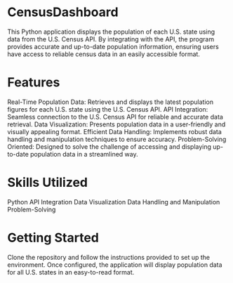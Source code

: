 # CensusDashboard
This Python application displays the population of each U.S. state using data from the U.S. Census API. By integrating with the API, the program provides accurate and up-to-date population information, ensuring users have access to reliable census data in an easily accessible format.

# Features
Real-Time Population Data: Retrieves and displays the latest population figures for each U.S. state using the U.S. Census API.
API Integration: Seamless connection to the U.S. Census API for reliable and accurate data retrieval.
Data Visualization: Presents population data in a user-friendly and visually appealing format.
Efficient Data Handling: Implements robust data handling and manipulation techniques to ensure accuracy.
Problem-Solving Oriented: Designed to solve the challenge of accessing and displaying up-to-date population data in a streamlined way.
# Skills Utilized
Python
API Integration
Data Visualization
Data Handling and Manipulation
Problem-Solving
# Getting Started
Clone the repository and follow the instructions provided to set up the environment. Once configured, the application will display population data for all U.S. states in an easy-to-read format.
